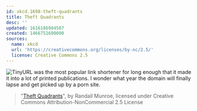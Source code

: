 ```yaml
---
id: xkcd.1698-theft-quadrants
title: Theft Quadrants
desc: ''
updated: 1616186984507
created: 1466751600000
sources:
  name: xkcd
  url: 'https://creativecommons.org/licenses/by-nc/2.5/'
  license: Creative Commons 2.5
---
```

![TinyURL was the most popular link shortener for long enough that it made it into a lot of printed publications. I wonder what year the domain will finally lapse and get picked up by a porn site.](https://imgs.xkcd.com/comics/theft_quadrants.png)
> "[Theft Quadrants](https://xkcd.com/1698/)", by Randall Munroe, licensed under Creative Commons Attribution-NonCommercial 2.5 License
